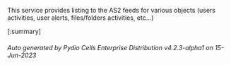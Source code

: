 






This service provides listing to the AS2 feeds for various objects (users activities, user alerts, files/folders activities, etc...)

[:summary]

###### Auto generated by Pydio Cells Enterprise Distribution v4.2.3-alpha1 on 15-Jun-2023
